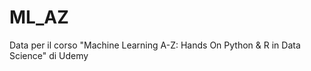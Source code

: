 # ML_AZ
Data per  il corso "Machine Learning A-Z: Hands On Python &amp; R in Data Science" di Udemy
